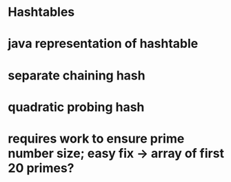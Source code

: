 # Hashtables
# java representation of hashtable
# separate chaining hash
# quadratic probing hash

# requires work to ensure prime number size; easy fix -> array of first 20 primes?
